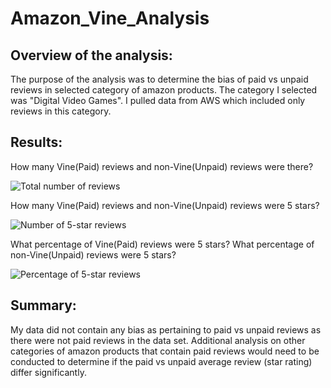 # Amazon_Vine_Analysis

## Overview of the analysis:

The purpose of the analysis was to determine the bias of paid vs unpaid reviews in selected category of amazon products. The category I selected was "Digital Video Games". I pulled data from AWS which included only reviews in this category.

## Results:

How many Vine(Paid) reviews and non-Vine(Unpaid) reviews were there?

![Total number of reviews](https://user-images.githubusercontent.com/82718969/135936263-7e415d51-e48f-49ec-9806-553cf15fac28.png)


How many Vine(Paid) reviews and non-Vine(Unpaid) reviews were 5 stars?

![Number of 5-star reviews](https://user-images.githubusercontent.com/82718969/135936247-6f253206-59b8-421b-95ad-a0f8130d3668.png)


What percentage of Vine(Paid) reviews were 5 stars? What percentage of non-Vine(Unpaid) reviews were 5 stars?

![Percentage of 5-star reviews](https://user-images.githubusercontent.com/82718969/135936252-c76a7e3c-6312-497e-a170-c4902c70bd5e.png)


## Summary:
My data did not contain any bias as pertaining to paid vs unpaid reviews as there were not paid reviews in the data set. Additional analysis on other categories of amazon products that contain paid reviews would need to be conducted to determine if the paid vs unpaid average review (star rating) differ significantly.
